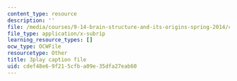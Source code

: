 ```yaml
---
content_type: resource
description: ''
file: /media/courses/9-14-brain-structure-and-its-origins-spring-2014/cdef48e69f215cfba09e35dfa27eab60_555145.vtt
file_type: application/x-subrip
learning_resource_types: []
ocw_type: OCWFile
resourcetype: Other
title: 3play caption file
uid: cdef48e6-9f21-5cfb-a09e-35dfa27eab60
---
```

